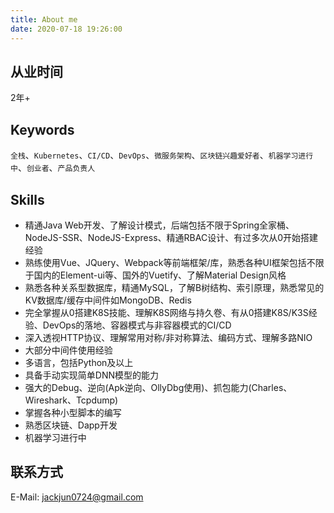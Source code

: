```yaml
---
title: About me
date: 2020-07-18 19:26:00
---
```


## 从业时间
2年+

## Keywords
`全栈`、`Kubernetes`、`CI/CD`、`DevOps`、`微服务架构`、`区块链兴趣爱好者`、`机器学习进行中`、`创业者`、`产品负责人`

## Skills
- 精通Java Web开发、了解设计模式，后端包括不限于Spring全家桶、NodeJS-SSR、NodeJS-Express、精通RBAC设计、有过多次从0开始搭建经验
- 熟练使用Vue、JQuery、Webpack等前端框架/库，熟悉各种UI框架包括不限于国内的Element-ui等、国外的Vuetify、了解Material Design风格
- 熟悉各种关系型数据库，精通MySQL，了解B树结构、索引原理，熟悉常见的KV数据库/缓存中间件如MongoDB、Redis
- 完全掌握从0搭建K8S技能、理解K8S网络与持久卷、有从0搭建K8S/K3S经验、DevOps的落地、容器模式与非容器模式的CI/CD
- 深入透视HTTP协议、理解常用对称/非对称算法、编码方式、理解多路NIO
- 大部分中间件使用经验
- 多语言，包括Python及以上
- 具备手动实现简单DNN模型的能力
- 强大的Debug、逆向(Apk逆向、OllyDbg使用)、抓包能力(Charles、Wireshark、Tcpdump)
- 掌握各种小型脚本的编写
- 熟悉区块链、Dapp开发
- 机器学习进行中


## 联系方式
E-Mail: [jackjun0724@gmail.com](mailto:jackjun0724@gmail.com)
